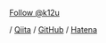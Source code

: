 <a href="https://twitter.com/k12u" class="twitter-follow-button" data-show-count="false">Follow @k12u</a>
<script>!function(d,s,id){var js,fjs=d.getElementsByTagName(s)[0],p=/^http:/.test(d.location)?'http':'https';if(!d.getElementById(id)){js=d.createElement(s);js.id=id;js.src=p+'://platform.twitter.com/widgets.js';fjs.parentNode.insertBefore(js,fjs);}}(document, 'script', 'twitter-wjs');</script>
/ [Qiita](http://qiita.com/k12u) / [GitHub](https://github.com/k12u) / [Hatena](http://b.hatena.ne.jp/k12u/)
